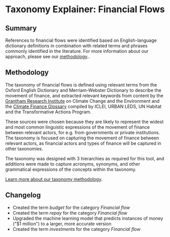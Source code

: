 # Taxonomy Explainer: Financial Flows

## Summary

References to financial flows were identified based on English-language dictionary definitions in combination with related terms and phrases commonly identified in the literature. For more information about our approach, please see our [methodology](../METHODOLOGY.md)..

## Methodology

The taxonomy of financial flows is defined using relevant terms from the Oxford English Dictionary and Merriam-Webster Dictionary to describe the movement of finance, and extracted relevant keywords from content by the [Grantham Research Institute](https://www.lse.ac.uk/granthaminstitute/explainers/what-is-climate-finance-and-where-will-it-come-from/#:~:text=This%20definition%20of%20climate%20finance,sectors%2C%20anywhere%20in%20the%20world.) on Climate Change and the Environment and the [Climate Finance Glossary](https://e-lib.iclei.org/wp-content/uploads/2019/12/Climate%20finance%20glossary.pdf) compiled by ICLEI, URBAN LEDS, UN Habitat and the Transformative Actions Program. 

These sources were chosen because they are likely to represent the widest and most common linguistic expressions of the movement of finance between relevant actors, for e.g. from governments or private institutions. The taxonomy is focused on capturing the movement of finance between relevant actors, as financial actors and types of finance will be captured in other taxonomies. 

The taxonomy was designed with 3 hierarchies as required for this tool, and additions were made to capture acronyms, synonyms, and other grammatical expressions of the concepts within the taxonomy.

[Learn more about our taxonomy methodology](../METHODOLOGY.md).

## Changelog

- Created the term *budget* for the category *Financial flow*
- Created the term *repay* for the category *Financial flow*
- Upgraded the machine learning model that predicts instances of money ("$1 million") to a larger, more accurate version
- Created the term *investments* for the category *Financial flow*